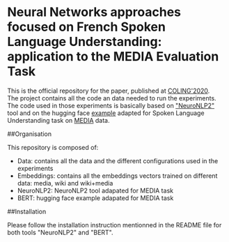 # Neural Networks approaches focused on French Spoken Language Understanding: application to the MEDIA Evaluation Task
This is the official repository for the paper, published at [COLING'2020](https://coling2020.org/).  
The project contains all the code an data needed to run the experiments. 
The code used in those experiments  is basically based on ["NeuroNLP2"](https://github.com/XuezheMax/NeuroNLP2/tree/pytorch0.4) tool and on the hugging face [example](https://github.com/huggingface/transformers/blob/master/examples/ner/run_ner.py) adapted for Spoken Language Understanding task on [MEDIA](https://catalog.elra.info/en-us/repository/browse/ELRA-S0272/) data. 


##Organisation

This repository is composed of:
- Data: contains all the data and the different configurations used in the experiments 
- Embeddings: contains all the embeddings vectors trained on different data: media, wiki and wiki+media
- NeuroNLP2: NeuroNLP2 tool adapated for MEDIA task
- BERT: hugging face example adapated for MEDIA task


##Installation

Please follow the installation instruction mentionned in the README file for both tools "NeuroNLP2" and "BERT". 


